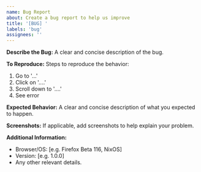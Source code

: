 ```yaml
---
name: Bug Report
about: Create a bug report to help us improve
title: '[BUG] '
labels: 'bug'
assignees: ''
---
```


**Describe the Bug:**
A clear and concise description of the bug.

**To Reproduce:**
Steps to reproduce the behavior:
1. Go to '...'
2. Click on '....'
3. Scroll down to '....'
4. See error

**Expected Behavior:**
A clear and concise description of what you expected to happen.

**Screenshots:**
If applicable, add screenshots to help explain your problem.

**Additional Information:**
- Browser/OS: [e.g. Firefox Beta 116, NixOS]
- Version: [e.g. 1.0.0]
- Any other relevant details.
